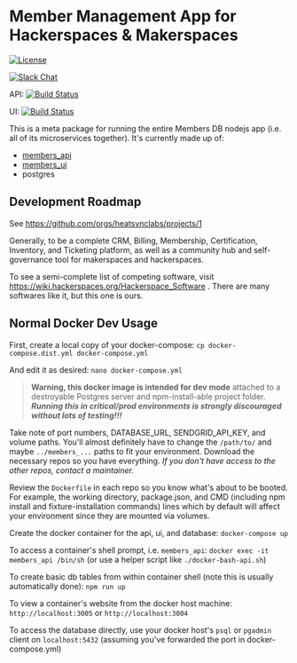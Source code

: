 # Member Management App for Hackerspaces & Makerspaces

[![License](https://img.shields.io/badge/License-Apache%202.0-blue.svg)](https://opensource.org/licenses/Apache-2.0)

[![Slack Chat](https://img.shields.io/badge/slack-heatsynclabs-yellow)](http://bit.ly/hslslack)

API: [![Build Status](https://travis-ci.com/heatsynclabs/members_api.svg?branch=master)](https://travis-ci.com/heatsynclabs/members_api)

UI: [![Build Status](https://travis-ci.com/heatsynclabs/members_ui.svg?branch=master)](https://travis-ci.com/heatsynclabs/members_ui)

This is a meta package for running the entire Members DB nodejs app (i.e. all of its microservices together). It's currently made up of:

 - [members_api](https://github.com/heatsynclabs/api)
 - [members_ui](https://github.com/heatsynclabs/members_ui)
 - postgres

## Development Roadmap

See https://github.com/orgs/heatsynclabs/projects/1

Generally, to be a complete CRM, Billing, Membership, Certification, Inventory, and Ticketing platform, as well as a community hub and self-governance tool for makerspaces and hackerspaces.

To see a semi-complete list of competing software, visit https://wiki.hackerspaces.org/Hackerspace_Software . There are many softwares like it, but this one is ours.

## Normal Docker Dev Usage

First, create a local copy of your docker-compose:
`cp docker-compose.dist.yml docker-compose.yml`

And edit it as desired:
`nano docker-compose.yml`

  > **Warning, this docker image is intended for dev mode** attached to a destroyable Postgres server and npm-install-able project folder. ***Running this in critical/prod environments is strongly discouraged without lots of testing!!!***

Take note of port numbers, DATABASE_URL, SENDGRID_API_KEY, and volume paths. You'll almost definitely have to change the `/path/to/` and maybe `../members_...` paths to fit your environment. Download the necessary repos so you have everything. *If you don't have access to the other repos, contact a maintainer.*

Review the `Dockerfile` in each repo so you know what's about to be booted. For example, the working directory, package.json, and CMD (including npm install and fixture-installation commands) lines which by default will affect your environment since they are mounted via volumes.

Create the docker container for the api, ui, and database:
`docker-compose up`

To access a container's shell prompt, i.e. `members_api`:
`docker exec -it members_api /bin/sh` (or use a helper script like `./docker-bash-api.sh`)

To create basic db tables from within container shell (note this is usually automatically done):
`npm run up`

To view a container's website from the docker host machine: `http://localhost:3005` or `http://localhost:3004`

To access the database directly, use your docker host's `psql` or `pgadmin` client on `localhost:5432` (assuming you've forwarded the port in docker-compose.yml)
